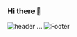 ### Hi there 👋
![header](https://capsule-render.vercel.app/api?type=waving&color=pink&height=200&section=header&text=ddddddoii&fontSize=70)
...
![Footer](https://capsule-render.vercel.app/api?type=waving&color=pink&height=200&section=footer)
<!--
**imddoy/imddoy** is a ✨ _special_ ✨ repository because its `README.md` (this file) appears on your GitHub profile.

Here are some ideas to get you started:

- 🔭 I’m currently working on ...
- 🌱 I’m currently learning ...
- 👯 I’m looking to collaborate on ...
- 🤔 I’m looking for help with ...
- 💬 Ask me about ...
- 📫 How to reach me: ...
- 😄 Pronouns: ...
- ⚡ Fun fact: ...
-->
